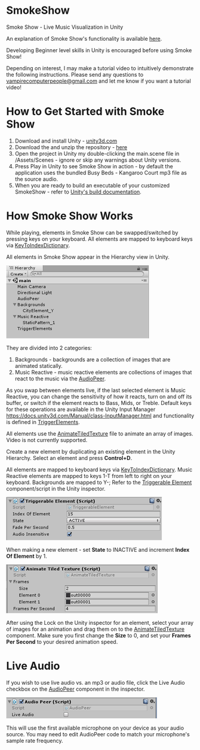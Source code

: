 # SmokeShow
Smoke Show - Live Music Visualization in Unity

An explanation of Smoke Show's functionality is available [here](https://www.youtube.com/watch?v=w9CUsIQuFV8).

Developing Beginner level skills in Unity is encouraged before using Smoke Show!

Depending on interest, I may make a tutorial video to intuitively demonstrate the following instructions.  Please send any questions to vampirecomputerpeople@gmail.com and let me know if you want a tutorial video!

# How to Get Started with Smoke Show
1. Download and install Unity - [unity3d.com](https://unity3d.com/)
2. Download the and unzip the repository - [here](archive/master.zip)
3. Open the project in Unity my double-clicking the main.scene file in /Assets/Scenes - ignore or skip any warnings about Unity versions.
4. Press Play in Unity to see Smoke Show in action - by default the application uses the bundled Busy Beds - Kangaroo Court mp3 file as the source audio.
5. When you are ready to build an executable of your customized SmokeShow - refer to [Unity's build documentation](https://docs.unity3d.com/Manual/PublishingBuilds.html).

# How Smoke Show Works
While playing, elements in Smoke Show can be swapped/switched by pressing keys on your keyboard. All elements are mapped to keyboard keys via [KeyToIndexDictionary](Assets/Scripts/Dictionaries/KeyToIndexDictionary.cs). 

All elements in Smoke Show appear in the Hierarchy view in Unity. 

![Hierarchy](https://github.com/Vampire-Computer-People/SmokeShowScreenShots/blob/master/hierarchy.png)

They are divided into 2 categories:
1. Backgrounds - backgrounds are a collection of images that are animated statically.
2. Music Reactive - music reactive elements are collections of images that react to the music via the [AudioPeer](Assets/Scripts/Audio/AudioPeer.cs).

As you swap between elements live, if the last selected element is Music Reactive, you can change the sensitivity of how it reacts, turn on and off its buffer, or switch if the element reacts to Bass, Mids, or Treble. Default keys for these operations are available in the Unity Input Manager https://docs.unity3d.com/Manual/class-InputManager.html and functionality is defined in [TriggerElements](Assets/Scripts/ResponsiveElements/TriggerElements.cs).

All elements use the [AnimateTiledTexture](Assets/Scripts/Visual/AnimateTiledTexture.cs) file to animate an array of images. Video is not currently supported.

Create a new element by duplicating an existing element in the Unity Hierarchy. Select an element and press **Control+D**.

All elements are mapped to keyboard keys via [KeyToIndexDictionary](Assets/Scripts/Dictionaries/KeyToIndexDictionary.cs). Music Reactive elements are mapped to keys 1-T from left to right on your keyboard. Backgrounds are mapped to Y-; Refer to the [Triggerable Element](Assets/Scripts/Visual/TriggerableElement.cs) component/script in the Unity inspector.

![Hierarchy](https://github.com/Vampire-Computer-People/SmokeShowScreenShots/blob/master/triggerable_element.png)

When making a new element - set **State** to INACTIVE and increment **Index Of Element** by 1.

![Hierarchy](https://github.com/Vampire-Computer-People/SmokeShowScreenShots/blob/master/animate_tiled_texture.png)

After using the Lock on the Unity inspector for an element, select your array of images for an animation and drag them on to the [AnimateTiledTexture](Assets/Scripts/Visual/AnimateTiledTexture.cs) component. Make sure you first change the **Size** to 0, and set your **Frames Per Second** to your desired animation speed.

# Live Audio
If you wish to use live audio vs. an mp3 or audio file, click the Live Audio checkbox on the [AudioPeer](Assets/Scripts/Audio/AudioPeer.cs) component in the inspector.

![Hierarchy](https://github.com/Vampire-Computer-People/SmokeShowScreenShots/blob/master/audio_peer.png)

This will use the first available microphone on your device as your audio source. You may need to edit AudioPeer code to match your microphone's sample rate frequency.
